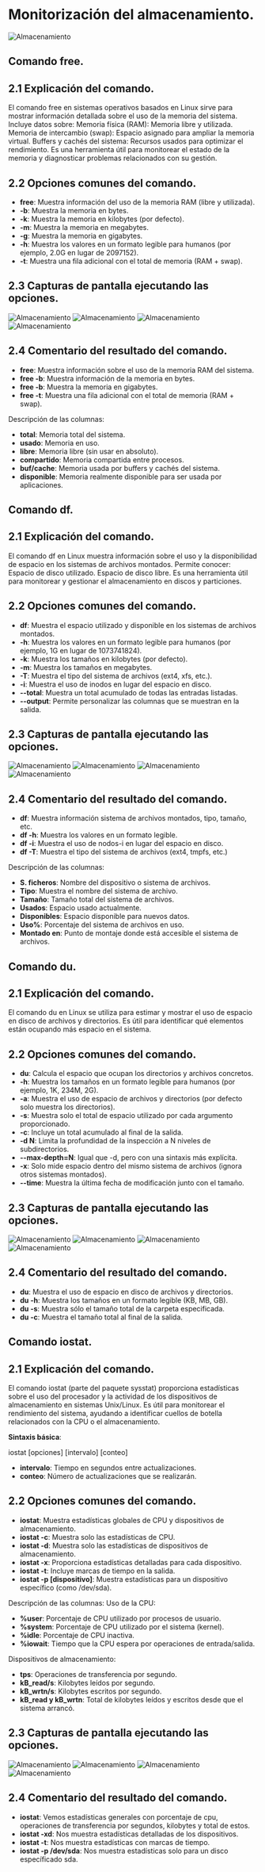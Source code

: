 # Monitorización del almacenamiento.
![Almacenamiento](imagenes/Imagen_almacenamiento.jpeg)
## Comando free.
## 2.1	Explicación del comando.
El comando free en sistemas operativos basados en Linux sirve para mostrar información detallada sobre el uso de la memoria del sistema. 
Incluye datos sobre:
Memoria física (RAM): Memoria libre y utilizada.
Memoria de intercambio (swap): Espacio asignado para ampliar la memoria virtual.
Buffers y cachés del sistema: Recursos usados para optimizar el rendimiento.
Es una herramienta útil para monitorear el estado de la memoria y diagnosticar problemas relacionados con su gestión.
## 2.2	Opciones comunes del comando.
-	__free__: Muestra información del uso de la memoria RAM (libre y utilizada).
-	__-b__: Muestra la memoria en bytes.
-	__-k__: Muestra la memoria en kilobytes (por defecto).
-	__-m__: Muestra la memoria en megabytes.
-	__-g__: Muestra la memoria en gigabytes.
-	__-h__: Muestra los valores en un formato legible para humanos (por ejemplo, 2.0G en lugar de 2097152).
-	__-t__: Muestra una fila adicional con el total de memoria (RAM + swap).
## 2.3	Capturas de pantalla ejecutando las opciones.
![Almacenamiento](imagenes/1_free.PNG)
![Almacenamiento](imagenes/2_free.PNG)
![Almacenamiento](imagenes/3_free.PNG)
![Almacenamiento](imagenes/4_free.PNG)

## 2.4 Comentario del resultado del comando.
-	**free**: Muestra información sobre el uso de la memoria RAM del sistema.
-	**free -b**: Muestra información de la memoria en bytes.
-	**free -b**: Muestra la memoria en gigabytes.
-	**free -t**: Muestra una fila adicional con el total de memoria (RAM + swap).
  
Descripción de las columnas:
-	__total__: Memoria total del sistema.
-	__usado__: Memoria en uso.
-	__libre__: Memoria libre (sin usar en absoluto).
-	__compartido__: Memoria compartida entre procesos.
-	__buf/cache__: Memoria usada por buffers y cachés del sistema.
-	__disponible__: Memoria realmente disponible para ser usada por aplicaciones.
## Comando df.
## 2.1	Explicación del comando.
El comando df en Linux muestra información sobre el uso y la disponibilidad de espacio en los sistemas de archivos montados. Permite conocer:
Espacio de disco utilizado.
Espacio de disco libre.
Es una herramienta útil para monitorear y gestionar el almacenamiento en discos y particiones.
## 2.2	Opciones comunes del comando.
-	**df**: Muestra el espacio utilizado y disponible en los sistemas de archivos montados.
-	**-h**: Muestra los valores en un formato legible para humanos (por ejemplo, 1G en lugar de 1073741824).
-	**-k**: Muestra los tamaños en kilobytes (por defecto).
-	**-m**: Muestra los tamaños en megabytes.
-	**-T**: Muestra el tipo del sistema de archivos (ext4, xfs, etc.).
-	**-i**: Muestra el uso de inodos en lugar del espacio en disco.
-	**--total**: Muestra un total acumulado de todas las entradas listadas.
-	**--output**: Permite personalizar las columnas que se muestran en la salida.
## 2.3	Capturas de pantalla ejecutando las opciones.
![Almacenamiento](imagenes/1_df.PNG)
![Almacenamiento](imagenes/2_df.PNG)
![Almacenamiento](imagenes/3_df.PNG)
![Almacenamiento](imagenes/4_df.PNG)

## 2.4	Comentario del resultado del comando.
-	**df**: Muestra información sistema de archivos montados, tipo, tamaño, etc.
-	**df -h**: Muestra los valores en un formato legible.
-	**df -i**: Muestra el uso de nodos-i en lugar del espacio en disco.
-	**df -T**: Muestra el tipo del sistema de archivos (ext4, tmpfs, etc.)
  
Descripción de las columnas:
-	__S. ficheros__: Nombre del dispositivo o sistema de archivos.
-	__Tipo__: Muestra el nombre del sistema de archivo.
-	__Tamaño__: Tamaño total del sistema de archivos.
-	__Usados__: Espacio usado actualmente.
-	__Disponibles__: Espacio disponible para nuevos datos.
-	__Uso%__: Porcentaje del sistema de archivos en uso.
-	__Montado en__: Punto de montaje donde está accesible el sistema de archivos.
## Comando du.
## 2.1	Explicación del comando.
El comando du en Linux se utiliza para estimar y mostrar el uso de espacio en disco de archivos y directorios. Es útil para identificar qué elementos están ocupando más espacio en el sistema.
## 2.2	Opciones comunes del comando.
-	**du**: Calcula el espacio que ocupan los directorios y archivos concretos.
-	**-h**: Muestra los tamaños en un formato legible para humanos (por ejemplo, 1K, 234M, 2G).
-	**-a**: Muestra el uso de espacio de archivos y directorios (por defecto solo muestra los directorios).
-	**-s**: Muestra solo el total de espacio utilizado por cada argumento proporcionado.
-	**-c**: Incluye un total acumulado al final de la salida.
-	**-d N**: Limita la profundidad de la inspección a N niveles de subdirectorios.
-	**--max-depth=N**: Igual que -d, pero con una sintaxis más explícita.
-	**-x**: Solo mide espacio dentro del mismo sistema de archivos (ignora otros sistemas montados).
-	**--time**: Muestra la última fecha de modificación junto con el tamaño.
## 2.3	Capturas de pantalla ejecutando las opciones.
![Almacenamiento](imagenes/1_du.PNG)
![Almacenamiento](imagenes/2_du.PNG)
![Almacenamiento](imagenes/3_du.PNG)
![Almacenamiento](imagenes/4_du.PNG)

## 2.4	Comentario del resultado del comando.
-	**du**: Muestra el uso de espacio en disco de archivos y directorios.
-	**du -h**: Muestra los tamaños en un formato legible (KB, MB, GB).
-	**du -s**: Muestra sólo el tamaño total de la carpeta especificada.
-	**du -c**: Muestra el tamaño total al final de la salida.
## Comando iostat.
## 2.1	Explicación del comando.
El comando iostat (parte del paquete sysstat) proporciona estadísticas sobre el uso del procesador y la actividad de los dispositivos de almacenamiento en sistemas Unix/Linux. Es útil para monitorear el rendimiento del sistema, ayudando a identificar cuellos de botella relacionados con la CPU o el almacenamiento.

**Sintaxis básica**:

iostat [opciones] [intervalo] [conteo]

-	**intervalo**: Tiempo en segundos entre actualizaciones.
-	**conteo**: Número de actualizaciones que se realizarán.
## 2.2	Opciones comunes del comando.
-	**iostat**: Muestra estadísticas globales de CPU y dispositivos de almacenamiento.
-	**iostat -c**: Muestra solo las estadísticas de CPU.
-	**iostat -d**: Muestra solo las estadísticas de dispositivos de almacenamiento.
-	**iostat -x**: Proporciona estadísticas detalladas para cada dispositivo.
-	**iostat -t**: Incluye marcas de tiempo en la salida.
-	**iostat -p [dispositivo]**: Muestra estadísticas para un dispositivo específico (como /dev/sda).

Descripción de las columnas:
Uso de la CPU:
-	__%user__: Porcentaje de CPU utilizado por procesos de usuario.
-	__%system__: Porcentaje de CPU utilizado por el sistema (kernel).
-	__%idle__: Porcentaje de CPU inactiva.
-	__%iowait__: Tiempo que la CPU espera por operaciones de entrada/salida.

Dispositivos de almacenamiento:
-	**tps**: Operaciones de transferencia por segundo.
-	**kB_read/s**: Kilobytes leídos por segundo.
-	**kB_wrtn/s**: Kilobytes escritos por segundo.
-	**kB_read y kB_wrtn**: Total de kilobytes leídos y escritos desde que el sistema arrancó.
## 2.3	Capturas de pantalla ejecutando las opciones.
![Almacenamiento](imagenes/1_iostat.PNG)
![Almacenamiento](imagenes/2_iostat.PNG)
![Almacenamiento](imagenes/3_iostat.PNG)
![Almacenamiento](imagenes/4_iostat.PNG)

## 2.4	Comentario del resultado del comando.
-	**iostat**: Vemos estadísticas generales con porcentaje de cpu, operaciones de transferencia por segundos, kilobytes y total de estos.
-	**iostat -xd**: Nos muestra estadísticas detalladas de los dispositivos.
-	**iostat -t**: Nos muestra estadísticas con marcas de tiempo.
-	**iostat -p /dev/sda**: Nos muestra estadísticas solo para un disco específicado sda.
